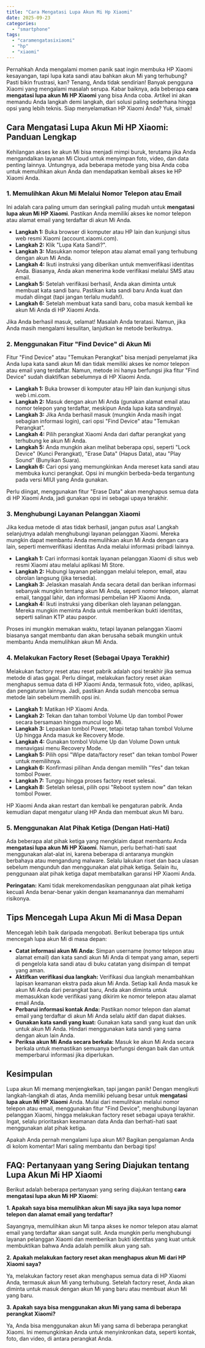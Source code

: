 ```yaml
---
title: "Cara Mengatasi Lupa Akun Mi Hp Xiaomi"
date: 2025-09-23
categories: 
  - "smartphone"
tags: 
  - "caramengatasixiaomi"
  - "hp"
  - "xiaomi"
---
```


Pernahkah Anda mengalami momen panik saat ingin membuka HP Xiaomi kesayangan, tapi lupa kata sandi atau bahkan akun Mi yang terhubung? Pasti bikin frustrasi, kan? Tenang, Anda tidak sendirian! Banyak pengguna Xiaomi yang mengalami masalah serupa. Kabar baiknya, ada beberapa **cara mengatasi lupa akun Mi HP Xiaomi** yang bisa Anda coba. Artikel ini akan memandu Anda langkah demi langkah, dari solusi paling sederhana hingga opsi yang lebih teknis. Siap menyelamatkan HP Xiaomi Anda? Yuk, simak!

## Cara Mengatasi Lupa Akun Mi HP Xiaomi: Panduan Lengkap

Kehilangan akses ke akun Mi bisa menjadi mimpi buruk, terutama jika Anda mengandalkan layanan Mi Cloud untuk menyimpan foto, video, dan data penting lainnya. Untungnya, ada beberapa metode yang bisa Anda coba untuk memulihkan akun Anda dan mendapatkan kembali akses ke HP Xiaomi Anda.

### 1\. Memulihkan Akun Mi Melalui Nomor Telepon atau Email

Ini adalah cara paling umum dan seringkali paling mudah untuk **mengatasi lupa akun Mi HP Xiaomi**. Pastikan Anda memiliki akses ke nomor telepon atau alamat email yang terdaftar di akun Mi Anda.

- **Langkah 1:** Buka browser di komputer atau HP lain dan kunjungi situs web resmi Xiaomi (account.xiaomi.com).
- **Langkah 2:** Klik "Lupa Kata Sandi?".
- **Langkah 3:** Masukkan nomor telepon atau alamat email yang terhubung dengan akun Mi Anda.
- **Langkah 4:** Ikuti instruksi yang diberikan untuk memverifikasi identitas Anda. Biasanya, Anda akan menerima kode verifikasi melalui SMS atau email.
- **Langkah 5:** Setelah verifikasi berhasil, Anda akan diminta untuk membuat kata sandi baru. Pastikan kata sandi baru Anda kuat dan mudah diingat (tapi jangan terlalu mudah!).
- **Langkah 6:** Setelah membuat kata sandi baru, coba masuk kembali ke akun Mi Anda di HP Xiaomi Anda.

Jika Anda berhasil masuk, selamat! Masalah Anda teratasi. Namun, jika Anda masih mengalami kesulitan, lanjutkan ke metode berikutnya.

### 2\. Menggunakan Fitur "Find Device" di Akun Mi

Fitur "Find Device" atau "Temukan Perangkat" bisa menjadi penyelamat jika Anda lupa kata sandi akun Mi dan tidak memiliki akses ke nomor telepon atau email yang terdaftar. Namun, metode ini hanya berfungsi jika fitur "Find Device" sudah diaktifkan sebelumnya di HP Xiaomi Anda.

- **Langkah 1:** Buka browser di komputer atau HP lain dan kunjungi situs web i.mi.com.
- **Langkah 2:** Masuk dengan akun Mi Anda (gunakan alamat email atau nomor telepon yang terdaftar, meskipun Anda lupa kata sandinya).
- **Langkah 3:** Jika Anda berhasil masuk (mungkin Anda masih ingat sebagian informasi login), cari opsi "Find Device" atau "Temukan Perangkat".
- **Langkah 4:** Pilih perangkat Xiaomi Anda dari daftar perangkat yang terhubung ke akun Mi Anda.
- **Langkah 5:** Anda mungkin akan melihat beberapa opsi, seperti "Lock Device" (Kunci Perangkat), "Erase Data" (Hapus Data), atau "Play Sound" (Bunyikan Suara).
- **Langkah 6:** Cari opsi yang memungkinkan Anda mereset kata sandi atau membuka kunci perangkat. Opsi ini mungkin berbeda-beda tergantung pada versi MIUI yang Anda gunakan.

Perlu diingat, menggunakan fitur "Erase Data" akan menghapus semua data di HP Xiaomi Anda, jadi gunakan opsi ini sebagai upaya terakhir.

### 3\. Menghubungi Layanan Pelanggan Xiaomi

Jika kedua metode di atas tidak berhasil, jangan putus asa! Langkah selanjutnya adalah menghubungi layanan pelanggan Xiaomi. Mereka mungkin dapat membantu Anda memulihkan akun Mi Anda dengan cara lain, seperti memverifikasi identitas Anda melalui informasi pribadi lainnya.

- **Langkah 1:** Cari informasi kontak layanan pelanggan Xiaomi di situs web resmi Xiaomi atau melalui aplikasi Mi Store.
- **Langkah 2:** Hubungi layanan pelanggan melalui telepon, email, atau obrolan langsung (jika tersedia).
- **Langkah 3:** Jelaskan masalah Anda secara detail dan berikan informasi sebanyak mungkin tentang akun Mi Anda, seperti nomor telepon, alamat email, tanggal lahir, dan informasi pembelian HP Xiaomi Anda.
- **Langkah 4:** Ikuti instruksi yang diberikan oleh layanan pelanggan. Mereka mungkin meminta Anda untuk memberikan bukti identitas, seperti salinan KTP atau paspor.

Proses ini mungkin memakan waktu, tetapi layanan pelanggan Xiaomi biasanya sangat membantu dan akan berusaha sebaik mungkin untuk membantu Anda memulihkan akun Mi Anda.

### 4\. Melakukan Factory Reset (Sebagai Upaya Terakhir)

Melakukan factory reset atau reset pabrik adalah opsi terakhir jika semua metode di atas gagal. Perlu diingat, melakukan factory reset akan menghapus semua data di HP Xiaomi Anda, termasuk foto, video, aplikasi, dan pengaturan lainnya. Jadi, pastikan Anda sudah mencoba semua metode lain sebelum memilih opsi ini.

- **Langkah 1:** Matikan HP Xiaomi Anda.
- **Langkah 2:** Tekan dan tahan tombol Volume Up dan tombol Power secara bersamaan hingga muncul logo Mi.
- **Langkah 3:** Lepaskan tombol Power, tetapi tetap tahan tombol Volume Up hingga Anda masuk ke Recovery Mode.
- **Langkah 4:** Gunakan tombol Volume Up dan Volume Down untuk menavigasi menu Recovery Mode.
- **Langkah 5:** Pilih opsi "Wipe data/factory reset" dan tekan tombol Power untuk memilihnya.
- **Langkah 6:** Konfirmasi pilihan Anda dengan memilih "Yes" dan tekan tombol Power.
- **Langkah 7:** Tunggu hingga proses factory reset selesai.
- **Langkah 8:** Setelah selesai, pilih opsi "Reboot system now" dan tekan tombol Power.

HP Xiaomi Anda akan restart dan kembali ke pengaturan pabrik. Anda kemudian dapat mengatur ulang HP Anda dan membuat akun Mi baru.

### 5\. Menggunakan Alat Pihak Ketiga (Dengan Hati-Hati)

Ada beberapa alat pihak ketiga yang mengklaim dapat membantu Anda **mengatasi lupa akun Mi HP Xiaomi**. Namun, perlu berhati-hati saat menggunakan alat-alat ini, karena beberapa di antaranya mungkin berbahaya atau mengandung malware. Selalu lakukan riset dan baca ulasan sebelum mengunduh dan menggunakan alat pihak ketiga. Selain itu, penggunaan alat pihak ketiga dapat membatalkan garansi HP Xiaomi Anda.

**Peringatan:** Kami tidak merekomendasikan penggunaan alat pihak ketiga kecuali Anda benar-benar yakin dengan keamanannya dan memahami risikonya.

## Tips Mencegah Lupa Akun Mi di Masa Depan

Mencegah lebih baik daripada mengobati. Berikut beberapa tips untuk mencegah lupa akun Mi di masa depan:

- **Catat informasi akun Mi Anda:** Simpan username (nomor telepon atau alamat email) dan kata sandi akun Mi Anda di tempat yang aman, seperti di pengelola kata sandi atau di buku catatan yang disimpan di tempat yang aman.
- **Aktifkan verifikasi dua langkah:** Verifikasi dua langkah menambahkan lapisan keamanan ekstra pada akun Mi Anda. Setiap kali Anda masuk ke akun Mi Anda dari perangkat baru, Anda akan diminta untuk memasukkan kode verifikasi yang dikirim ke nomor telepon atau alamat email Anda.
- **Perbarui informasi kontak Anda:** Pastikan nomor telepon dan alamat email yang terdaftar di akun Mi Anda selalu aktif dan dapat diakses.
- **Gunakan kata sandi yang kuat:** Gunakan kata sandi yang kuat dan unik untuk akun Mi Anda. Hindari menggunakan kata sandi yang sama dengan akun lain Anda.
- **Periksa akun Mi Anda secara berkala:** Masuk ke akun Mi Anda secara berkala untuk memastikan semuanya berfungsi dengan baik dan untuk memperbarui informasi jika diperlukan.

## Kesimpulan

Lupa akun Mi memang menjengkelkan, tapi jangan panik! Dengan mengikuti langkah-langkah di atas, Anda memiliki peluang besar untuk **mengatasi lupa akun Mi HP Xiaomi** Anda. Mulai dari memulihkan melalui nomor telepon atau email, menggunakan fitur "Find Device", menghubungi layanan pelanggan Xiaomi, hingga melakukan factory reset sebagai upaya terakhir. Ingat, selalu prioritaskan keamanan data Anda dan berhati-hati saat menggunakan alat pihak ketiga.

Apakah Anda pernah mengalami lupa akun Mi? Bagikan pengalaman Anda di kolom komentar! Mari saling membantu dan berbagi tips!

## FAQ: Pertanyaan yang Sering Diajukan tentang Lupa Akun Mi HP Xiaomi

Berikut adalah beberapa pertanyaan yang sering diajukan tentang **cara mengatasi lupa akun Mi HP Xiaomi**:

**1\. Apakah saya bisa memulihkan akun Mi saya jika saya lupa nomor telepon dan alamat email yang terdaftar?**

Sayangnya, memulihkan akun Mi tanpa akses ke nomor telepon atau alamat email yang terdaftar akan sangat sulit. Anda mungkin perlu menghubungi layanan pelanggan Xiaomi dan memberikan bukti identitas yang kuat untuk membuktikan bahwa Anda adalah pemilik akun yang sah.

**2\. Apakah melakukan factory reset akan menghapus akun Mi dari HP Xiaomi saya?**

Ya, melakukan factory reset akan menghapus semua data di HP Xiaomi Anda, termasuk akun Mi yang terhubung. Setelah factory reset, Anda akan diminta untuk masuk dengan akun Mi yang baru atau membuat akun Mi yang baru.

**3\. Apakah saya bisa menggunakan akun Mi yang sama di beberapa perangkat Xiaomi?**

Ya, Anda bisa menggunakan akun Mi yang sama di beberapa perangkat Xiaomi. Ini memungkinkan Anda untuk menyinkronkan data, seperti kontak, foto, dan video, di antara perangkat Anda.
